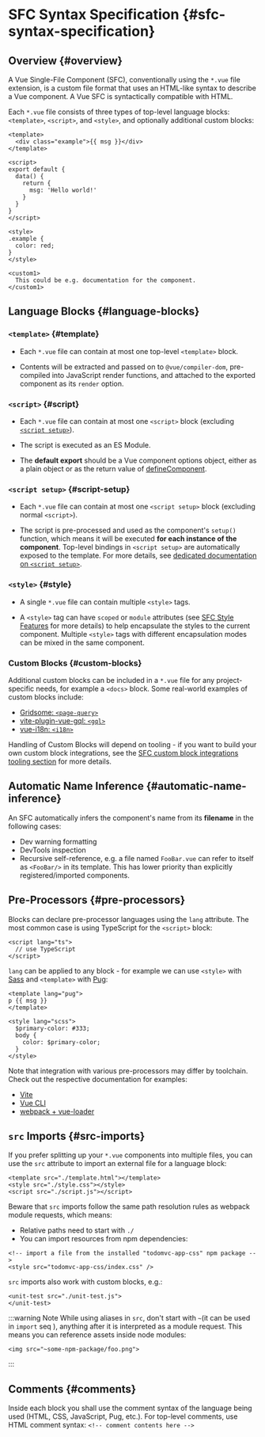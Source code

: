 # SFC Syntax Specification {#sfc-syntax-specification}

## Overview {#overview}

A Vue Single-File Component (SFC), conventionally using the `*.vue` file extension, is a custom file format that uses an HTML-like syntax to describe a Vue component. A Vue SFC is syntactically compatible with HTML.

Each `*.vue` file consists of three types of top-level language blocks: `<template>`, `<script>`, and `<style>`, and optionally additional custom blocks:

```vue
<template>
  <div class="example">{{ msg }}</div>
</template>

<script>
export default {
  data() {
    return {
      msg: 'Hello world!'
    }
  }
}
</script>

<style>
.example {
  color: red;
}
</style>

<custom1>
  This could be e.g. documentation for the component.
</custom1>
```

## Language Blocks {#language-blocks}

### `<template>` {#template}

- Each `*.vue` file can contain at most one top-level `<template>` block.

- Contents will be extracted and passed on to `@vue/compiler-dom`, pre-compiled into JavaScript render functions, and attached to the exported component as its `render` option.

### `<script>` {#script}

- Each `*.vue` file can contain at most one `<script>` block (excluding [`<script setup>`](/api/sfc-script-setup)).

- The script is executed as an ES Module.

- The **default export** should be a Vue component options object, either as a plain object or as the return value of [defineComponent](/api/general#definecomponent).

### `<script setup>` {#script-setup}

- Each `*.vue` file can contain at most one `<script setup>` block (excluding normal `<script>`).

- The script is pre-processed and used as the component's `setup()` function, which means it will be executed **for each instance of the component**. Top-level bindings in `<script setup>` are automatically exposed to the template. For more details, see [dedicated documentation on `<script setup>`](/api/sfc-script-setup).

### `<style>` {#style}

- A single `*.vue` file can contain multiple `<style>` tags.

- A `<style>` tag can have `scoped` or `module` attributes (see [SFC Style Features](/api/sfc-css-features) for more details) to help encapsulate the styles to the current component. Multiple `<style>` tags with different encapsulation modes can be mixed in the same component.

### Custom Blocks {#custom-blocks}

Additional custom blocks can be included in a `*.vue` file for any project-specific needs, for example a `<docs>` block. Some real-world examples of custom blocks include:

- [Gridsome: `<page-query>`](https://gridsome.org/docs/querying-data/)
- [vite-plugin-vue-gql: `<gql>`](https://github.com/wheatjs/vite-plugin-vue-gql)
- [vue-i18n: `<i18n>`](https://github.com/intlify/bundle-tools/tree/main/packages/unplugin-vue-i18n#i18n-custom-block)

Handling of Custom Blocks will depend on tooling - if you want to build your own custom block integrations, see the [SFC custom block integrations tooling section](/guide/scaling-up/tooling#sfc-custom-block-integrations) for more details.

## Automatic Name Inference {#automatic-name-inference}

An SFC automatically infers the component's name from its **filename** in the following cases:

- Dev warning formatting
- DevTools inspection
- Recursive self-reference, e.g. a file named `FooBar.vue` can refer to itself as `<FooBar/>` in its template. This has lower priority than explicitly registered/imported components.

## Pre-Processors {#pre-processors}

Blocks can declare pre-processor languages using the `lang` attribute. The most common case is using TypeScript for the `<script>` block:

```vue-html
<script lang="ts">
  // use TypeScript
</script>
```

`lang` can be applied to any block - for example we can use `<style>` with [Sass](https://sass-lang.com/) and `<template>` with [Pug](https://pugjs.org/api/getting-started.html):

```vue-html
<template lang="pug">
p {{ msg }}
</template>

<style lang="scss">
  $primary-color: #333;
  body {
    color: $primary-color;
  }
</style>
```

Note that integration with various pre-processors may differ by toolchain. Check out the respective documentation for examples:

- [Vite](https://vitejs.dev/guide/features.html#css-pre-processors)
- [Vue CLI](https://cli.vuejs.org/guide/css.html#pre-processors)
- [webpack + vue-loader](https://vue-loader.vuejs.org/guide/pre-processors.html#using-pre-processors)

## `src` Imports {#src-imports}

If you prefer splitting up your `*.vue` components into multiple files, you can use the `src` attribute to import an external file for a language block:

```vue
<template src="./template.html"></template>
<style src="./style.css"></style>
<script src="./script.js"></script>
```

Beware that `src` imports follow the same path resolution rules as webpack module requests, which means:

- Relative paths need to start with `./`
- You can import resources from npm dependencies:

```vue
<!-- import a file from the installed "todomvc-app-css" npm package -->
<style src="todomvc-app-css/index.css" />
```

`src` imports also work with custom blocks, e.g.:

```vue
<unit-test src="./unit-test.js">
</unit-test>
```

:::warning Note
While using aliases in `src`, don't start with `~`(it can be used in `import` seq ), anything after it is interpreted as a module request. This means you can reference assets inside node modules:
```vue
<img src="~some-npm-package/foo.png">
```
:::

## Comments {#comments}

Inside each block you shall use the comment syntax of the language being used (HTML, CSS, JavaScript, Pug, etc.). For top-level comments, use HTML comment syntax: `<!-- comment contents here -->`
